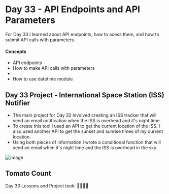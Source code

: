 # Day 33 - API Endpoints and API Parameters 

For Day 33 I learned about API endpoints, how to acess them, and how to submit API calls with parameters. 

#### Concepts
* API endpoints
* How to make API calls with parameters
* 
* How to use datetime module 
  

## Day 33 Project - International Space Station (ISS) Notifier 
* The main project for Day 33 involved creating an ISS tracker that will send an email notification when the ISS is overhead and it's night time.
* To create this tool I used an API to get the current location of the ISS. I also used another API to get the sunset and sunrise times of my current location.
* Using both pieces of information I wrote a conditional function that will send an email when it's night time and the ISS is overhead in the sky. 



![image](https://github.com/user-attachments/assets/99a8967b-20ef-40d0-ab18-6356a7003892)



## Tomato Count

Day 33 Lessons and Project took: 🍅🍅🍅🍅



















